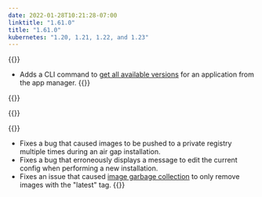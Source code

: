 ```yaml
---
date: 2022-01-28T10:21:28-07:00
linktitle: "1.61.0"
title: "1.61.0"
kubernetes: "1.20, 1.21, 1.22, and 1.23"
---
```


{{<features>}}
* Adds a CLI command to [get all available versions](https://kots.io/kots-cli/get/versions/) for an application from the app manager.
{{</features>}}

{{<changes>}}

{{</changes>}}

{{<fixes>}}
* Fixes a bug that caused images to be pushed to a private registry multiple times during an air gap installation.
* Fixes a bug that erroneously displays a message to edit the current config when performing a new installation.
* Fixes an issue that caused [image garbage collection](/kotsadm/registries/kurl-registry/#image-garbage-collection) to only remove images with the "latest" tag.
{{</fixes>}}
